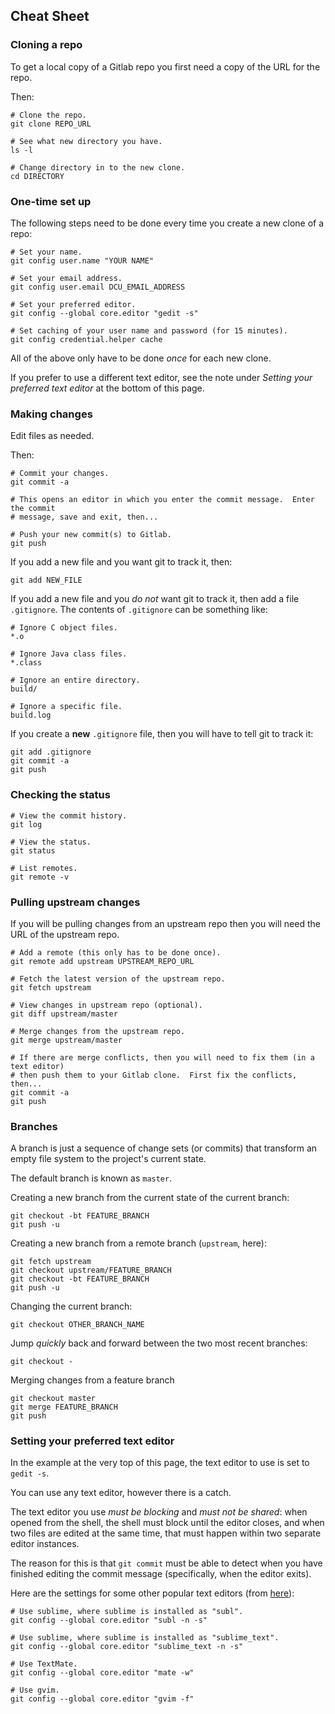 ## Cheat Sheet

### Cloning a repo

To get a local copy of a Gitlab repo you first need a copy of the URL for the repo.

Then:

```shell
# Clone the repo.
git clone REPO_URL

# See what new directory you have.
ls -l

# Change directory in to the new clone.
cd DIRECTORY
```

### One-time set up

The following steps need to be done every time you create a new clone of a repo:

```shell
# Set your name.
git config user.name "YOUR NAME"

# Set your email address.
git config user.email DCU_EMAIL_ADDRESS

# Set your preferred editor.
git config --global core.editor "gedit -s"

# Set caching of your user name and password (for 15 minutes).
git config credential.helper cache
```

All of the above only have to be done *once* for each new clone.

If you prefer to use a different text editor, see the note under *Setting your
preferred text editor* at the bottom of this page.

### Making changes

Edit files as needed.

Then:

```shell
# Commit your changes.
git commit -a

# This opens an editor in which you enter the commit message.  Enter the commit
# message, save and exit, then...

# Push your new commit(s) to Gitlab.
git push
```

If you add a new file and you want git to track it, then:
```shell
git add NEW_FILE
```

If you add a new file and you *do not* want git to track it, then add a file `.gitignore`.  The contents of `.gitignore` can be something like:
```
# Ignore C object files.
*.o

# Ignore Java class files.
*.class

# Ignore an entire directory.
build/

# Ignore a specific file.
build.log
```

If you create a **new** `.gitignore` file, then you will have to tell git to track it:
```shell
git add .gitignore
git commit -a
git push
```

### Checking the status

```shell
# View the commit history.
git log

# View the status.
git status

# List remotes.
git remote -v
```

### Pulling upstream changes

If you will be pulling changes from an upstream repo then you will need the URL of the upstream repo.

```shell
# Add a remote (this only has to be done once).
git remote add upstream UPSTREAM_REPO_URL

# Fetch the latest version of the upstream repo.
git fetch upstream

# View changes in upstream repo (optional).
git diff upstream/master

# Merge changes from the upstream repo.
git merge upstream/master

# If there are merge conflicts, then you will need to fix them (in a text editor)
# then push them to your Gitlab clone.  First fix the conflicts, then...
git commit -a
git push
```

### Branches

A branch is just a sequence of change sets (or commits) that transform an empty
file system to the project's current state.

The default branch is known as `master`.

Creating a new branch from the current state of the current branch:
```shell
git checkout -bt FEATURE_BRANCH
git push -u
```

Creating a new branch from a remote branch (`upstream`, here):
```shell
git fetch upstream
git checkout upstream/FEATURE_BRANCH
git checkout -bt FEATURE_BRANCH
git push -u
```

Changing the current branch:
```shell
git checkout OTHER_BRANCH_NAME
```

Jump *quickly* back and forward between the two most recent branches:
```shell
git checkout -
```

Merging changes from a feature branch
```shell
git checkout master
git merge FEATURE_BRANCH
git push
```

### Setting your preferred text editor

In the example at the very top of this page, the text editor to use is set to `gedit -s`.

You can use any text editor, however there is a catch.

The text editor you use *must be blocking* and *must not be shared*:  when
opened from the shell, the shell must block until the editor closes, and when
two files are edited at the same time, that must happen within two separate
editor instances.

The reason for this is that `git commit` must be able to detect when you have
finished editing the commit message (specifically, when the editor exits).

Here are the settings for some other popular text editors (from [here](https://help.github.com/articles/associating-text-editors-with-git/)):
```shell
# Use sublime, where sublime is installed as "subl".
git config --global core.editor "subl -n -s"

# Use sublime, where sublime is installed as "sublime_text".
git config --global core.editor "sublime_text -n -s"

# Use TextMate.
git config --global core.editor "mate -w"

# Use gvim.
git config --global core.editor "gvim -f"
```

